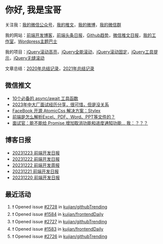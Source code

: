 
# 你好, 我是宝哥

关注我：[我的微信公众号](https://open.weixin.qq.com/qr/code?username=caibaojian_com)，[我的推文](https://weixin.qdkfweb.cn/)，[我的微博](https://weibo.com/kujian)，[我的微信群](https://qdkfweb.cn/go/weixinqun)

我的网站：[前端开发博客](https://qdkfweb.cn/)，[前端头条日报](https://toutiao.qdkfweb.cn/)，[Github趋势](https://github.qdkfweb.cn/)，[微信推文日报](https://weixin.qdkfweb.cn/)，[我的工作室](https://diy.qdkfweb.cn/)，[Wordpress主题巴士](https://wp.qdkfweb.cn/)

我的项目：[jQuery滚动高亮](https://github.com/kujian/scrollHighlight)，[jQuery全能滚动](https://github.com/kujian/power-slider)，[jQuery滚动固定](https://github.com/kujian/scrollfix)，[jQuery工具提示](https://github.com/kujian/tooltip)，[jQuery无缝滚动](http://github.com/kujian/scrollForever)

文章总结：[2020年总结记录](https://mp.weixin.qq.com/s/u0YW8BFWYLquVauhHrkSMQ)，[2021年总结记录](https://mp.weixin.qq.com/s/zMnxIpxMdDrIyuLxHRnSPw)


## 微信推文

<!-- BLOG-POST-LIST:START -->
- [10个必备的 async/await 工具函数](https://weixin.qdkfweb.cn/38902.html)
- [2023年中大厂面试经历分享，很可惜，但是没关系](https://weixin.qdkfweb.cn/38901.html)
- [FaceBook 开源 AtomicCss 解决方案：Stylex](https://weixin.qdkfweb.cn/38900.html)
- [前端是怎么解析Excel、PDF、Word、PPT等文件的？](https://weixin.qdkfweb.cn/38766.html)
- [面试官：能不能给 Promise 增加取消功能和进度通知功能... 我：？？？](https://weixin.qdkfweb.cn/38765.html)
<!-- BLOG-POST-LIST:END -->

## 博客日报

<!-- DAILY:START -->
- [20231223 前端开发日报](https://qdkfweb.cn/fe-daily-20231223.html)
- [20231222 前端开发日报](https://qdkfweb.cn/fe-daily-20231222.html)
- [20231222 前端开发周报](https://qdkfweb.cn/fe-weekly-20231222.html)
- [20231221 前端开发日报](https://qdkfweb.cn/fe-daily-20231221.html)
- [20231220 前端开发日报](https://qdkfweb.cn/fe-daily-20231220.html)
<!-- DAILY:END -->


## 最近活动

<!--START_SECTION:activity-->
1. ❗ Opened issue [#2728](https://github.com/kujian/githubTrending/issues/2728) in [kujian/githubTrending](https://github.com/kujian/githubTrending)
2. ❗ Opened issue [#1584](https://github.com/kujian/frontendDaily/issues/1584) in [kujian/frontendDaily](https://github.com/kujian/frontendDaily)
3. ❗ Opened issue [#2727](https://github.com/kujian/githubTrending/issues/2727) in [kujian/githubTrending](https://github.com/kujian/githubTrending)
4. ❗ Opened issue [#1583](https://github.com/kujian/frontendDaily/issues/1583) in [kujian/frontendDaily](https://github.com/kujian/frontendDaily)
5. ❗ Opened issue [#2726](https://github.com/kujian/githubTrending/issues/2726) in [kujian/githubTrending](https://github.com/kujian/githubTrending)
<!--END_SECTION:activity-->
